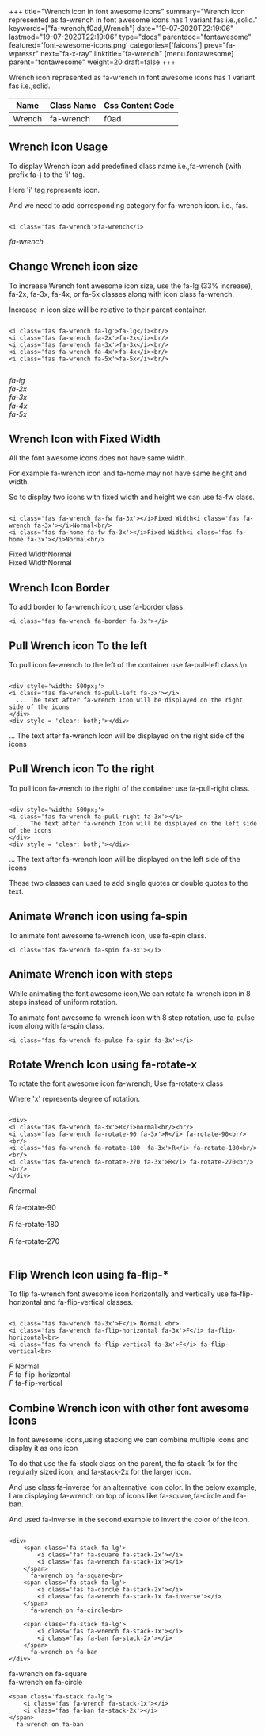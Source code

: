+++
title="Wrench icon in font awesome icons"
summary="Wrench icon represented as fa-wrench in font awesome icons has 1 variant fas i.e.,solid."
keywords=["fa-wrench,f0ad,Wrench"]
date="19-07-2020T22:19:06"
lastmod="19-07-2020T22:19:06"
type="docs"
parentdoc="fontawesome"
featured='font-awesome-icons.png'
categories=['faicons']
prev="fa-wpressr"
next="fa-x-ray"
linktitle="fa-wrench"
[menu.fontawesome]
parent="fontawesome"
weight=20
draft=false
+++


Wrench icon represented as fa-wrench in font awesome icons has 1 variant fas i.e.,solid.

<div class='table-responsive'><table class='table'><thead><tr><th>Name</th><th>Class Name</th><th>Css Content Code</th></tr></thead><tbody><tr><td>Wrench</td><td>fa-wrench</td><td>f0ad</td></tr></tbody></table></div>



## Wrench icon Usage

To display Wrench icon add predefined class name i.e.,fa-wrench (with prefix fa-) to the 'i' tag.

Here 'i' tag represents icon.

And we need to add corresponding category for fa-wrench icon. i.e., fas.


```

<i class='fas fa-wrench'>fa-wrench</i>
```

<i class='fas fa-wrench'>fa-wrench</i>




## Change Wrench icon size
To increase Wrench font awesome icon size, use the fa-lg (33% increase), fa-2x, fa-3x, fa-4x, or fa-5x classes along with icon class fa-wrench.

Increase in icon size will be relative to their parent container. 

```

<i class='fas fa-wrench fa-lg'>fa-lg</i><br/>
<i class='fas fa-wrench fa-2x'>fa-2x</i><br/>
<i class='fas fa-wrench fa-3x'>fa-3x</i><br/>
<i class='fas fa-wrench fa-4x'>fa-4x</i><br/>
<i class='fas fa-wrench fa-5x'>fa-5x</i><br/>
            
```

<i class='fas fa-wrench fa-lg'>fa-lg</i><br/>
<i class='fas fa-wrench fa-2x'>fa-2x</i><br/>
<i class='fas fa-wrench fa-3x'>fa-3x</i><br/>
<i class='fas fa-wrench fa-4x'>fa-4x</i><br/>
<i class='fas fa-wrench fa-5x'>fa-5x</i><br/>
            



## Wrench Icon with Fixed Width 

All the font awesome icons does not have same width.

For example fa-wrench icon and fa-home may not have same height and width.

So to display two icons with fixed width and height we can use fa-fw class.


```

<i class='fas fa-wrench fa-fw fa-3x'></i>Fixed Width<i class='fas fa-wrench fa-3x'></i>Normal<br/>
<i class='fas fa-home fa-fw fa-3x'></i>Fixed Width<i class='fas fa-home fa-3x'></i>Normal<br/>
```

<i class='fas fa-wrench fa-fw fa-3x'></i>Fixed Width<i class='fas fa-wrench fa-3x'></i>Normal<br/>
<i class='fas fa-home fa-fw fa-3x'></i>Fixed Width<i class='fas fa-home fa-3x'></i>Normal<br/>



## Wrench Icon Border 

To add border to fa-wrench icon, use fa-border class.


```
<i class='fas fa-wrench fa-border fa-3x'></i>

```
<i class='fas fa-wrench fa-border fa-3x'></i>





## Pull Wrench icon To the left

To pull icon fa-wrench to the left of the container use fa-pull-left class.\n

```

<div style='width: 500px;'>
<i class='fas fa-wrench fa-pull-left fa-3x'></i>
  ... The text after fa-wrench Icon will be displayed on the right side of the icons
</div>
<div style = 'clear: both;'></div>
```

<div style='width: 500px;'>
<i class='fas fa-wrench fa-pull-left fa-3x'></i>
  ... The text after fa-wrench Icon will be displayed on the right side of the icons
</div>
<div style = 'clear: both;'></div>




## Pull Wrench icon To the right
To pull icon fa-wrench to the right of the container use fa-pull-right class.

```

<div style='width: 500px;'>
<i class='fas fa-wrench fa-pull-right fa-3x'></i>
  ... The text after fa-wrench Icon will be displayed on the left side of the icons
</div>
<div style = 'clear: both;'></div>
```

<div style='width: 500px;'>
<i class='fas fa-wrench fa-pull-right fa-3x'></i>
  ... The text after fa-wrench Icon will be displayed on the left side of the icons
</div>
<div style = 'clear: both;'></div>

These two classes can used to add single quotes or double quotes to the text.


## Animate Wrench icon using fa-spin
To animate font awesome fa-wrench icon, use fa-spin class.

```
<i class='fas fa-wrench fa-spin fa-3x'></i>
```
<i class='fas fa-wrench fa-spin fa-3x'></i>




## Animate Wrench icon with steps
While animating the font awesome icon,We can rotate fa-wrench icon in 8 steps instead of uniform rotation.

To animate font awesome fa-wrench icon with 8 step rotation, use fa-pulse icon along with fa-spin class.


```
<i class='fas fa-wrench fa-pulse fa-spin fa-3x'></i>

```
<i class='fas fa-wrench fa-pulse fa-spin fa-3x'></i>





## Rotate Wrench Icon using fa-rotate-x
To rotate the font awesome icon fa-wrench, Use fa-rotate-x class

Where 'x' represents degree of rotation.


```

<div>
<i class='fas fa-wrench fa-3x'>R</i>normal<br/><br/>
<i class='fas fa-wrench fa-rotate-90 fa-3x'>R</i> fa-rotate-90<br/><br/> 
<i class='fas fa-wrench fa-rotate-180  fa-3x'>R</i> fa-rotate-180<br/><br/> 
<i class='fas fa-wrench fa-rotate-270 fa-3x'>R</i> fa-rotate-270<br/><br/>
</div>
```

<div>
<i class='fas fa-wrench fa-3x'>R</i>normal<br/><br/>
<i class='fas fa-wrench fa-rotate-90 fa-3x'>R</i> fa-rotate-90<br/><br/> 
<i class='fas fa-wrench fa-rotate-180  fa-3x'>R</i> fa-rotate-180<br/><br/> 
<i class='fas fa-wrench fa-rotate-270 fa-3x'>R</i> fa-rotate-270<br/><br/>
</div>




## Flip Wrench Icon using fa-flip-*
To flip fa-wrench font awesome icon horizontally and vertically use fa-flip-horizontal and fa-flip-vertical classes. 

```

<i class='fas fa-wrench fa-3x'>F</i> Normal <br>
<i class='fas fa-wrench fa-flip-horizontal fa-3x'>F</i> fa-flip-horizontal<br>
<i class='fas fa-wrench fa-flip-vertical fa-3x'>F</i> fa-flip-vertical<br>
```

<i class='fas fa-wrench fa-3x'>F</i> Normal <br>
<i class='fas fa-wrench fa-flip-horizontal fa-3x'>F</i> fa-flip-horizontal<br>
<i class='fas fa-wrench fa-flip-vertical fa-3x'>F</i> fa-flip-vertical<br>




## Combine Wrench icon with other font awesome icons
In font awesome icons,using stacking we can combine multiple icons and display it as one icon 

To do that use the fa-stack class on the parent, the fa-stack-1x for the regularly sized icon, and fa-stack-2x for the larger icon.

And use class fa-inverse for an alternative icon color. 
In the below example, I am displaying fa-wrench on top of icons like fa-square,fa-circle and fa-ban.

And used fa-inverse in the second example to invert the color of the icon.

```

<div>
    <span class='fa-stack fa-lg'>
        <i class='far fa-square fa-stack-2x'></i>
        <i class='fas fa-wrench fa-stack-1x'></i>
    </span>
      fa-wrench on fa-square<br>
    <span class='fa-stack fa-lg'>
        <i class='fas fa-circle fa-stack-2x'></i>
        <i class='fas fa-wrench fa-stack-1x fa-inverse'></i>
    </span>
      fa-wrench on fa-circle<br>

    <span class='fa-stack fa-lg'>
        <i class='fas fa-wrench fa-stack-1x'></i>
        <i class='fas fa-ban fa-stack-2x'></i>
    </span>
      fa-wrench on fa-ban
</div>
```

<div>
    <span class='fa-stack fa-lg'>
        <i class='far fa-square fa-stack-2x'></i>
        <i class='fas fa-wrench fa-stack-1x'></i>
    </span>
      fa-wrench on fa-square<br>
    <span class='fa-stack fa-lg'>
        <i class='fas fa-circle fa-stack-2x'></i>
        <i class='fas fa-wrench fa-stack-1x fa-inverse'></i>
    </span>
      fa-wrench on fa-circle<br>

    <span class='fa-stack fa-lg'>
        <i class='fas fa-wrench fa-stack-1x'></i>
        <i class='fas fa-ban fa-stack-2x'></i>
    </span>
      fa-wrench on fa-ban
</div>






